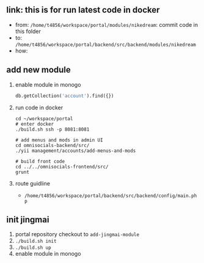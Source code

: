 ## link: this is for run latest code in docker

- from: `/home/t4856/workspace/portal/modules/nikedream`: commit code in this folder
- to: `/home/t4856/workspace/portal/backend/src/backend/modules/nikedream`
- how:

## add new module

1. enable module in monogo

   ```sql
   db.getCollection('account').find({})
   ```

2. run code in docker

   ```shell
   cd ~/workspace/portal
   # enter docker
   ./build.sh ssh -p 8081:8081

   # add menus and mods in admin UI
   cd omnisocials-backend/src/
   ./yii management/accounts/add-menus-and-mods

   # build front code
   cd ../../omnisocials-frontend/src/
   grunt
   ```

3. route guidline

   - `/home/t4856/workspace/portal/backend/src/backend/config/main.php`

## init jingmai

1. portal repository checkout to `add-jingmai-module`
2. `./build.sh init`
3. `./build.sh up`
4. enable module in monogo
